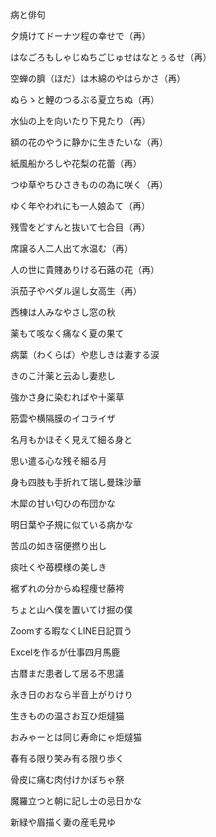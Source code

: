 病と俳句

夕焼けてドーナツ程の幸せで（再）

はなごろもしゃじぬちごじゅせはなとぅるせ（再）

空蝉の臍（ほだ）は木綿のやはらかさ（再）

ぬらゝと鯉のつるぶる夏立ちぬ（再）

水仙の上を向いたり下見たり（再）

額の花のやうに静かに生きたいな（再）

紙風船かろしや花梨の花蕾（再）

つゆ草やちひさきものの為に咲く（再）

ゆく年やわれにも一人娘ゐて（再）

残雪をどすんと抜いて七合目（再）

席譲る人二人出て水温む（再）

人の世に貴賤ありける石蕗の花（再）

浜茄子やペダル逞し女高生（再）

西棟は人みなやさし窓の秋

薬もて咳なく痛なく夏の果て

病葉（わくらば）や悲しきは妻する涙

きのこ汁薬と云ゐし妻悲し

強かさ身に染むればや十薬草

筋雲や横隔膜のイコライザ

名月もかほそく見えて細る身と

思い遣る心な残そ細る月

身も四肢も手折れて瑞し曼珠沙華

木犀の甘い匂ひの布団かな

明日葉や子規に似ている病かな

苦瓜の如き宿便撚り出し

痰吐くや苺模様の美しき

裾ずれの分からぬ程痩せ藤袴

ちょと山へ僕を置いてけ掘の僕

Zoomする暇なくLINE日記買う

Excelを作るが仕事四月馬鹿

古暦まだ患者して居る不思議

永き日のおなら半音上がりけり

生きものの温さお互ひ炬燵猫

おみゃーとは同じ寿命にゃ炬燵猫

春有る限り笑み有る限り歩く

骨皮に痛む肉付けかぼちゃ祭

魔羅立つと朝に記し士の忌日かな

新緑や眉描く妻の産毛見ゆ



